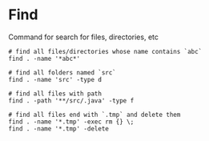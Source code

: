 # Find

Command for search for files, directories, etc

```shell
# find all files/directories whose name contains `abc`
find . -name '*abc*'

# find all folders named `src`
find . -name 'src' -type d 

# find all files with path
find . -path '**/src/.java' -type f

# find all files end with `.tmp` and delete them
find . -name '*.tmp' -exec rm {} \;
find . -name '*.tmp' -delete

```